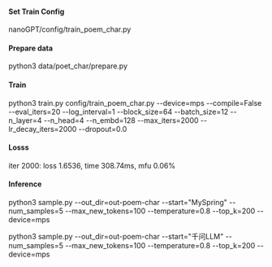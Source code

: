 #### Set Train Config
nanoGPT/config/train_poem_char.py

#### Prepare data
python3 data/poet_char/prepare.py

#### Train 
python3 train.py config/train_poem_char.py --device=mps --compile=False --eval_iters=20 --log_interval=1 --block_size=64 --batch_size=12 --n_layer=4 --n_head=4 --n_embd=128 --max_iters=2000 --lr_decay_iters=2000 --dropout=0.0

#### Losss

iter 2000: loss 1.6536, time 308.74ms, mfu 0.06%


#### Inference

python3 sample.py --out_dir=out-poem-char --start="MySpring" --num_samples=5 --max_new_tokens=100 --temperature=0.8 --top_k=200 --device=mps

python3 sample.py --out_dir=out-poem-char --start="千问LLM" --num_samples=5 --max_new_tokens=100 --temperature=0.8 --top_k=200 --device=mps